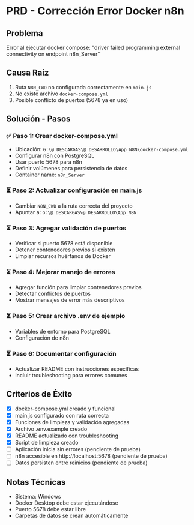 # PRD - Corrección Error Docker n8n

## Problema
Error al ejecutar docker compose: "driver failed programming external connectivity on endpoint n8n_Server"

## Causa Raíz
1. Ruta `N8N_CWD` no configurada correctamente en `main.js`
2. No existe archivo `docker-compose.yml`
3. Posible conflicto de puertos (5678 ya en uso)

## Solución - Pasos

### ✅ Paso 1: Crear docker-compose.yml
- Ubicación: `G:\@ DESCARGAS\@ DESARROLLO\App_N8N\docker-compose.yml`
- Configurar n8n con PostgreSQL
- Usar puerto 5678 para n8n
- Definir volúmenes para persistencia de datos
- Container name: `n8n_Server`

### ⏳ Paso 2: Actualizar configuración en main.js
- Cambiar `N8N_CWD` a la ruta correcta del proyecto
- Apuntar a: `G:\@ DESCARGAS\@ DESARROLLO\App_N8N`

### ⏳ Paso 3: Agregar validación de puertos
- Verificar si puerto 5678 está disponible
- Detener contenedores previos si existen
- Limpiar recursos huérfanos de Docker

### ⏳ Paso 4: Mejorar manejo de errores
- Agregar función para limpiar contenedores previos
- Detectar conflictos de puertos
- Mostrar mensajes de error más descriptivos

### ⏳ Paso 5: Crear archivo .env de ejemplo
- Variables de entorno para PostgreSQL
- Configuración de n8n

### ⏳ Paso 6: Documentar configuración
- Actualizar README con instrucciones específicas
- Incluir troubleshooting para errores comunes

## Criterios de Éxito
- [x] docker-compose.yml creado y funcional
- [x] main.js configurado con ruta correcta
- [x] Funciones de limpieza y validación agregadas
- [x] Archivo .env.example creado
- [x] README actualizado con troubleshooting
- [x] Script de limpieza creado
- [ ] Aplicación inicia sin errores (pendiente de prueba)
- [ ] n8n accesible en http://localhost:5678 (pendiente de prueba)
- [ ] Datos persisten entre reinicios (pendiente de prueba)

## Notas Técnicas
- Sistema: Windows
- Docker Desktop debe estar ejecutándose
- Puerto 5678 debe estar libre
- Carpetas de datos se crean automáticamente
